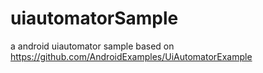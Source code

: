 # uiautomatorSample
a android uiautomator sample based on https://github.com/AndroidExamples/UiAutomatorExample

